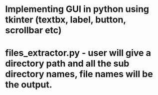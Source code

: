 # Implementing GUI in python using tkinter (textbx, label, button, scrollbar etc)

# files_extractor.py - user will give a directory path and all the sub directory names, file names will be the output.